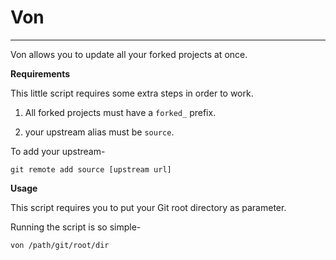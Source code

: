 # Von

---

Von allows you to update all your forked projects at once.

**Requirements**

This little script requires some extra steps in order to work.

1. All forked projects must have a `forked_` prefix.

2. your upstream alias must be `source`.

To add your upstream-

`git remote add source [upstream url]`

**Usage**

This script requires you to put your Git root directory as parameter.

Running the script is so simple-

`von /path/git/root/dir`

